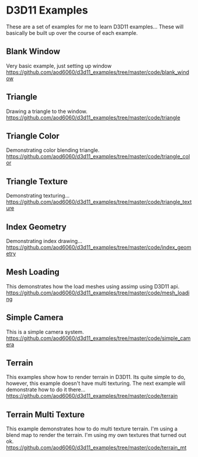 # D3D11 Examples

These are a set of examples for me to learn D3D11 examples... These
will basically be built up over the course of each example.

## Blank Window
Very basic example, just setting up window
https://github.com/aod6060/d3d11_examples/tree/master/code/blank_window

## Triangle
Drawing a triangle to the window.
https://github.com/aod6060/d3d11_examples/tree/master/code/triangle

## Triangle Color
Demonstrating color blending triangle.
https://github.com/aod6060/d3d11_examples/tree/master/code/triangle_color

## Triangle Texture
Demonstrating texturing...
https://github.com/aod6060/d3d11_examples/tree/master/code/triangle_texture

## Index Geometry
Demonstrating index drawing...
https://github.com/aod6060/d3d11_examples/tree/master/code/index_geometry

## Mesh Loading
This demonstrates how the load meshes using assimp using D3D11 api.
https://github.com/aod6060/d3d11_examples/tree/master/code/mesh_loading

## Simple Camera
This is a simple camera system.
https://github.com/aod6060/d3d11_examples/tree/master/code/simple_camera

## Terrain
This examples show how to render terrain in D3D11. Its quite simple to do,
however, this example doesn't have multi texturing. The next example will 
demonstrate how to do it there...
https://github.com/aod6060/d3d11_examples/tree/master/code/terrain

## Terrain Multi Texture
This example demonstrates how to do multi texture terrain. I'm using a blend
map to render the terrain. I'm using my own textures that turned out ok.
https://github.com/aod6060/d3d11_examples/tree/master/code/terrain_mt